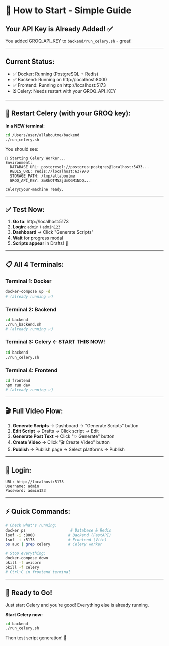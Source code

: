 # 🚀 How to Start - Simple Guide

## Your API Key is Already Added! ✅

You added GROQ_API_KEY to `backend/run_celery.sh` - great!

---

## Current Status:

- ✅ Docker: Running (PostgreSQL + Redis)
- ✅ Backend: Running on http://localhost:8000
- ✅ Frontend: Running on http://localhost:5173
- ⏳ Celery: Needs restart with your GROQ_API_KEY

---

## 🔄 Restart Celery (with your GROQ key):

**In a NEW terminal:**

```bash
cd /Users/user/allaboutme/backend
./run_celery.sh
```

You should see:
```
🔄 Starting Celery Worker...
Environment:
  DATABASE_URL: postgresql://postgres:postgres@localhost:5433...
  REDIS_URL: redis://localhost:6379/0
  STORAGE_PATH: /tmp/allaboutme
  GROQ_API_KEY: ZmRhOTM5ZjdmOGM1NDQ...
  
celery@your-machine ready.
```

---

## ✅ Test Now:

1. **Go to**: http://localhost:5173
2. **Login**: `admin` / `admin123`
3. **Dashboard** → Click "Generate Scripts"
4. **Wait** for progress modal
5. **Scripts appear** in Drafts! 🎉

---

## 📋 All 4 Terminals:

### Terminal 1: Docker
```bash
docker-compose up -d
# (already running ✅)
```

### Terminal 2: Backend
```bash
cd backend
./run_backend.sh
# (already running ✅)
```

### Terminal 3: Celery ← START THIS NOW!
```bash
cd backend
./run_celery.sh
```

### Terminal 4: Frontend
```bash
cd frontend
npm run dev
# (already running ✅)
```

---

## 🎬 Full Video Flow:

1. **Generate Scripts** → Dashboard → "Generate Scripts" button
2. **Edit Script** → Drafts → Click script → Edit
3. **Generate Post Text** → Click "✨ Generate" button
4. **Create Video** → Click "🎬 Create Video" button
5. **Publish** → Publish page → Select platforms → Publish

---

## 🔑 Login:

```
URL: http://localhost:5173
Username: admin
Password: admin123
```

---

## ⚡ Quick Commands:

```bash
# Check what's running:
docker ps                    # Database & Redis
lsof -i :8000               # Backend (FastAPI)
lsof -i :5173               # Frontend (Vite)
ps aux | grep celery        # Celery worker

# Stop everything:
docker-compose down
pkill -f uvicorn
pkill -f celery
# Ctrl+C in frontend terminal
```

---

## 🎉 Ready to Go!

Just start Celery and you're good! Everything else is already running.

**Start Celery now:**
```bash
cd backend
./run_celery.sh
```

Then test script generation! 🚀

